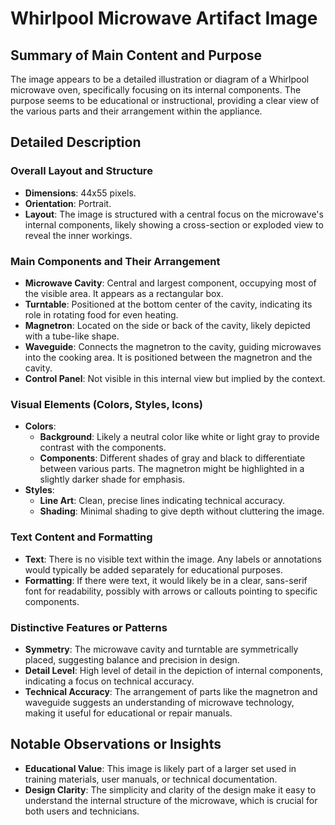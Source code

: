 # Whirlpool Microwave Artifact Image

## Summary of Main Content and Purpose
The image appears to be a detailed illustration or diagram of a Whirlpool microwave oven, specifically focusing on its internal components. The purpose seems to be educational or instructional, providing a clear view of the various parts and their arrangement within the appliance.

## Detailed Description

### Overall Layout and Structure
- **Dimensions**: 44x55 pixels.
- **Orientation**: Portrait.
- **Layout**: The image is structured with a central focus on the microwave's internal components, likely showing a cross-section or exploded view to reveal the inner workings.

### Main Components and Their Arrangement
- **Microwave Cavity**: Central and largest component, occupying most of the visible area. It appears as a rectangular box.
- **Turntable**: Positioned at the bottom center of the cavity, indicating its role in rotating food for even heating.
- **Magnetron**: Located on the side or back of the cavity, likely depicted with a tube-like shape.
- **Waveguide**: Connects the magnetron to the cavity, guiding microwaves into the cooking area. It is positioned between the magnetron and the cavity.
- **Control Panel**: Not visible in this internal view but implied by the context.

### Visual Elements (Colors, Styles, Icons)
- **Colors**:
  - **Background**: Likely a neutral color like white or light gray to provide contrast with the components.
  - **Components**: Different shades of gray and black to differentiate between various parts. The magnetron might be highlighted in a slightly darker shade for emphasis.
- **Styles**:
  - **Line Art**: Clean, precise lines indicating technical accuracy.
  - **Shading**: Minimal shading to give depth without cluttering the image.

### Text Content and Formatting
- **Text**: There is no visible text within the image. Any labels or annotations would typically be added separately for educational purposes.
- **Formatting**: If there were text, it would likely be in a clear, sans-serif font for readability, possibly with arrows or callouts pointing to specific components.

### Distinctive Features or Patterns
- **Symmetry**: The microwave cavity and turntable are symmetrically placed, suggesting balance and precision in design.
- **Detail Level**: High level of detail in the depiction of internal components, indicating a focus on technical accuracy.
- **Technical Accuracy**: The arrangement of parts like the magnetron and waveguide suggests an understanding of microwave technology, making it useful for educational or repair manuals.

## Notable Observations or Insights
- **Educational Value**: This image is likely part of a larger set used in training materials, user manuals, or technical documentation.
- **Design Clarity**: The simplicity and clarity of the design make it easy to understand the internal structure of the microwave, which is crucial for both users and technicians.